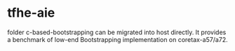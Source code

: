 # tfhe-aie

folder c-based-bootstrapping can be migrated into host directly. It provides a benchmark of low-end Bootstrapping implementation on coretax-a57/a72.
